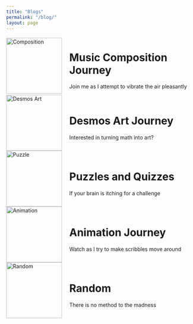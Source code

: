 ```yaml
---
title: "Blogs"
permalink: "/blog/"
layout: page
---
```


<a href="https://timothy-cao.github.io/personal/blog/composition" style="text-decoration: none; color: inherit;">
  <div style="display: flex; align-items: center;">
    <img src="../assets/images/composition.jpg" alt="Composition" style="width: 150px; height: 150px;">
    <div style="margin-left: 20px;">
      <h1>Music Composition Journey</h1>
      <p>Join me as I attempt to vibrate the air pleasantly</p>
    </div>
  </div>
</a>

<a href="https://timothy-cao.github.io/personal/blog/desmos" style="text-decoration: none; color: inherit;">
  <div style="display: flex; align-items: center;">
    <img src="../assets/images/desmos.png" alt="Desmos Art" style="width: 150px; height: 150px;">
    <div style="margin-left: 20px;">
      <h1>Desmos Art Journey</h1>
      <p>Interested in turning math into art?</p>
    </div>
  </div>
</a>

<a href="https://timothy-cao.github.io/personal/blog/puzzle" style="text-decoration: none; color: inherit;">
  <div style="display: flex; align-items: center;">
    <img src="../assets/images/puzzle.png" alt="Puzzle" style="width: 150px; height: 150px;">
    <div style="margin-left: 20px;">
      <h1>Puzzles and Quizzes</h1>
      <p>If your brain is itching for a challenge</p>
    </div>
  </div>
</a>

<a href="https://timothy-cao.github.io/personal/blog/animiation" style="text-decoration: none; color: inherit;">
  <div style="display: flex; align-items: center;">
    <img src="../assets/images/animation.jpg" alt="Animation" style="width: 150px; height: 150px;">
    <div style="margin-left: 20px;">
      <h1>Animation Journey</h1>
      <p>Watch as I try to make scribbles move around</p>
    </div>
  </div>
</a>

<a href="https://timothy-cao.github.io/personal/blog/random" style="text-decoration: none; color: inherit;">
  <div style="display: flex; align-items: center;">
    <img src="../assets/images/spongebob.png" alt="Random" style="width: 150px; height: 150px;">
    <div style="margin-left: 20px;">
      <h1>Random</h1>
      <p>There is no method to the madness</p>
    </div>
  </div>
</a>
